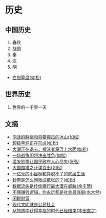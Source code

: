 # 历史

## 中国历史

1. 春秋
2. 战国
3. 秦
4. 汉
6. 明
* [白银算盘(如松)](baiyinsuanpan.md)

## 世界历史

1. 世界的一千零一天


## 文摘

* [泡沫的脉络和将要撞击的冰山(如松)](pmdmlhjyzjdbs.md)
* [超级黑洞正在形成(如松)](cjhdzzxc.md)
* [大潮正在退去，裸泳者将浮上水面(如松)](dczztq.md)
* [一场战争即将决出胜负(如松)](yczzjjjcsf.md)
* [滥发钞票让国民政府人心尽失(张弘)](lfcp.md)
* [大国围猎之计谋百出(如松)](daguoweilie.md)
* [一亿元的小目标和挣脱不了的底层生活](yiyiyuan.md)
* [钞票是怎么游戏成纸张的？(如松)](chaopiaoshizenme.md)
* [数据流失是传统银行最大潜在威胁(余丰慧)](shujuliushi.md)
* [不懂赚钱逻辑，你永远都是社会最底层(水木然)](zhuanqianluoji.md)
* [闲聊财富](xianliaocaifu.md)
* [现代文明就是公民社会](xiandaiwenming.md)
* [从物质中获得幸福的时代已经结束(本田直之)](shaojishiduo.md)


